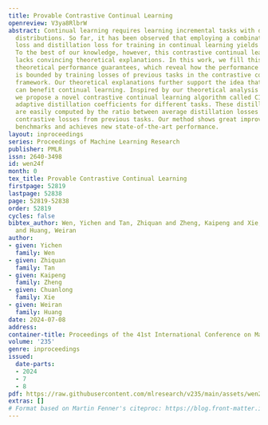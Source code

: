```yaml
---
title: Provable Contrastive Continual Learning
openreview: V3ya8RlbrW
abstract: Continual learning requires learning incremental tasks with dynamic data
  distributions. So far, it has been observed that employing a combination of contrastive
  loss and distillation loss for training in continual learning yields strong performance.
  To the best of our knowledge, however, this contrastive continual learning framework
  lacks convincing theoretical explanations. In this work, we fill this gap by establishing
  theoretical performance guarantees, which reveal how the performance of the model
  is bounded by training losses of previous tasks in the contrastive continual learning
  framework. Our theoretical explanations further support the idea that pre-training
  can benefit continual learning. Inspired by our theoretical analysis of these guarantees,
  we propose a novel contrastive continual learning algorithm called CILA, which uses
  adaptive distillation coefficients for different tasks. These distillation coefficients
  are easily computed by the ratio between average distillation losses and average
  contrastive losses from previous tasks. Our method shows great improvement on standard
  benchmarks and achieves new state-of-the-art performance.
layout: inproceedings
series: Proceedings of Machine Learning Research
publisher: PMLR
issn: 2640-3498
id: wen24f
month: 0
tex_title: Provable Contrastive Continual Learning
firstpage: 52819
lastpage: 52838
page: 52819-52838
order: 52819
cycles: false
bibtex_author: Wen, Yichen and Tan, Zhiquan and Zheng, Kaipeng and Xie, Chuanlong
  and Huang, Weiran
author:
- given: Yichen
  family: Wen
- given: Zhiquan
  family: Tan
- given: Kaipeng
  family: Zheng
- given: Chuanlong
  family: Xie
- given: Weiran
  family: Huang
date: 2024-07-08
address:
container-title: Proceedings of the 41st International Conference on Machine Learning
volume: '235'
genre: inproceedings
issued:
  date-parts:
  - 2024
  - 7
  - 8
pdf: https://raw.githubusercontent.com/mlresearch/v235/main/assets/wen24f/wen24f.pdf
extras: []
# Format based on Martin Fenner's citeproc: https://blog.front-matter.io/posts/citeproc-yaml-for-bibliographies/
---
```

